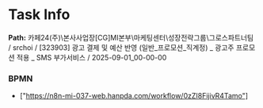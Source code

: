 # Task Info

**Path:** 카페24(주)\본사사업장\[CG]MI본부\마케팅센터\성장전략그룹\그로스파트너팀 / srchoi / [323903] 광고 결제 및 예산 반영 (일반_프로모션_직계정) _ 광고주 프로모션 적용 _ SMS 부가서비스 / 2025-09-01_00-00-00

### BPMN
- ["https://n8n-mi-037-web.hanpda.com/workflow/0zZI8FijivR4Tamo"]

